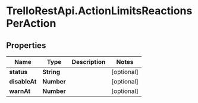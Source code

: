 # TrelloRestApi.ActionLimitsReactionsPerAction

## Properties

Name | Type | Description | Notes
------------ | ------------- | ------------- | -------------
**status** | **String** |  | [optional] 
**disableAt** | **Number** |  | [optional] 
**warnAt** | **Number** |  | [optional] 


